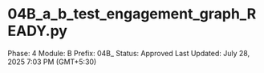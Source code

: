 # 04B_a_b_test_engagement_graph_READY.py

Phase: 4
Module: B
Prefix: 04B_
Status: Approved
Last Updated: July 28, 2025 7:03 PM (GMT+5:30)
